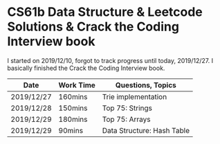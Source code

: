 # CS61b Data Structure & Leetcode Solutions & Crack the Coding Interview book


I started on 2019/12/10, forgot to track progress until today, 2019/12/27. I basically finished the Crack the Coding Interview book.


| Date       | Work Time | Questions, Topics          |
| ---------- | --------- | -------------------------- |
| 2019/12/27 | 160mins   | Trie implementation        |
| 2019/12/28 | 150mins   | Top 75: Strings            |
| 2019/12/29 | 180mins   | Top 75: Arrays             |
| 2019/12/29 | 90mins    | Data Structure: Hash Table |

